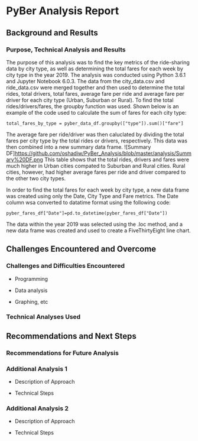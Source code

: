 # PyBer Analysis Report

## Background and Results

### Purpose, Technical Analysis and Results
   
   The purpose of this analysis was to find the key metrics of the ride-sharing data by city type, as well as determining the total fares for each week by city type in the year 2019. The analysis was conducted using Python 3.6.1 and Jupyter Notebook 6.0.3. The data from the city_data.csv and ride_data.csv were merged together and then used to determine the total rides, total drivers, total fares, average fare per ride and average fare per driver for each city type (Urban, Suburban or Rural). To find the total rides/drivers/fares, the groupby function was used. Shown below is an example of the code used to calculate the sum of fares for each city type:
   ```
   total_fares_by_type = pyber_data_df.groupby(["type"]).sum()["fare"]
   ```
   The average fare per ride/driver was then caluclated by dividing the total fares per city type by the total rides or drivers, respectively. This data was then combined into a new summary data frame. 
![Summary DF]https://github.com/oshadiw/PyBer_Analysis/blob/master/analysis/Summary%20DF.png 
This table shows that the total rides, drivers and fares were much higher in Urban cities compated to Suburban and Rural cities. Rural cities, however, had higher average fares per ride and driver compared to the other two city types. 
  
  In order to find the total fares for each week by city type, a new data frame was created using only the Date, City Type and Fare metrics. The Date column wsa converted to datatime format using the following code:
  ```
  pyber_fares_df["Date"]=pd.to_datetime(pyber_fares_df["Date"])
  ```
  The data within the year 2019 was selected using the .loc method, and a new data frame was created and used to create a FiveThirtyEight line chart. 

## Challenges Encountered and Overcome

### Challenges and Difficulties Encountered

* Programming

* Data analysis

* Graphing, etc

### Technical Analyses Used

## Recommendations and Next Steps

### Recommendations for Future Analysis

### Additional Analysis 1

* Description of Approach

* Technical Steps

### Additional Analysis 2

* Description of Approach

* Technical Steps
